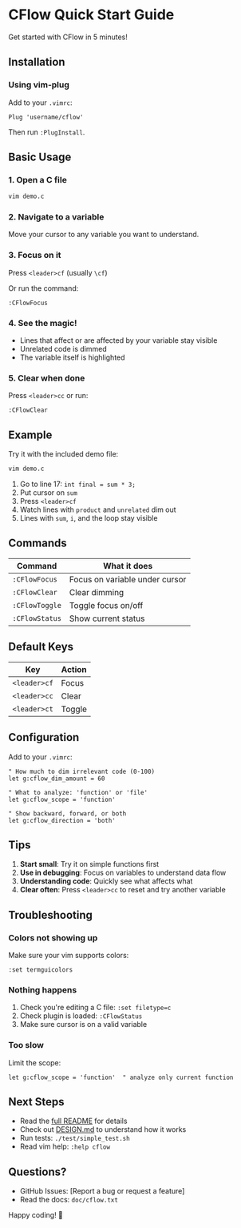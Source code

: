 # CFlow Quick Start Guide

Get started with CFlow in 5 minutes!

## Installation

### Using vim-plug

Add to your `.vimrc`:

```vim
Plug 'username/cflow'
```

Then run `:PlugInstall`.

## Basic Usage

### 1. Open a C file

```bash
vim demo.c
```

### 2. Navigate to a variable

Move your cursor to any variable you want to understand.

### 3. Focus on it

Press `<leader>cf` (usually `\cf`)

Or run the command:
```vim
:CFlowFocus
```

### 4. See the magic!

- Lines that affect or are affected by your variable stay visible
- Unrelated code is dimmed
- The variable itself is highlighted

### 5. Clear when done

Press `<leader>cc` or run:
```vim
:CFlowClear
```

## Example

Try it with the included demo file:

```bash
vim demo.c
```

1. Go to line 17: `int final = sum * 3;`
2. Put cursor on `sum`
3. Press `<leader>cf`
4. Watch lines with `product` and `unrelated` dim out
5. Lines with `sum`, `i`, and the loop stay visible

## Commands

| Command | What it does |
|---------|-------------|
| `:CFlowFocus` | Focus on variable under cursor |
| `:CFlowClear` | Clear dimming |
| `:CFlowToggle` | Toggle focus on/off |
| `:CFlowStatus` | Show current status |

## Default Keys

| Key | Action |
|-----|--------|
| `<leader>cf` | Focus |
| `<leader>cc` | Clear |
| `<leader>ct` | Toggle |

## Configuration

Add to your `.vimrc`:

```vim
" How much to dim irrelevant code (0-100)
let g:cflow_dim_amount = 60

" What to analyze: 'function' or 'file'
let g:cflow_scope = 'function'

" Show backward, forward, or both
let g:cflow_direction = 'both'
```

## Tips

1. **Start small**: Try it on simple functions first
2. **Use in debugging**: Focus on variables to understand data flow
3. **Understanding code**: Quickly see what affects what
4. **Clear often**: Press `<leader>cc` to reset and try another variable

## Troubleshooting

### Colors not showing up

Make sure your vim supports colors:
```vim
:set termguicolors
```

### Nothing happens

1. Check you're editing a C file: `:set filetype=c`
2. Check plugin is loaded: `:CFlowStatus`
3. Make sure cursor is on a valid variable

### Too slow

Limit the scope:
```vim
let g:cflow_scope = 'function'  " analyze only current function
```

## Next Steps

- Read the [full README](README.md) for details
- Check out [DESIGN.md](DESIGN.md) to understand how it works
- Run tests: `./test/simple_test.sh`
- Read vim help: `:help cflow`

## Questions?

- GitHub Issues: [Report a bug or request a feature]
- Read the docs: `doc/cflow.txt`

Happy coding! 🎉
